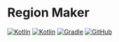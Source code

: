 # Region Maker

[![Kotlin](https://img.shields.io/badge/java-17-ED8B00.svg?logo=java)](https://www.azul.com/)
[![Kotlin](https://img.shields.io/badge/kotlin-1.6.0-585DEF.svg?logo=kotlin)](http://kotlinlang.org)
[![Gradle](https://img.shields.io/badge/gradle-7.3-02303A.svg?logo=gradle)](https://gradle.org)
[![GitHub](https://img.shields.io/github/license/monun/paper-sample)](https://www.gnu.org/licenses/gpl-3.0.html)
